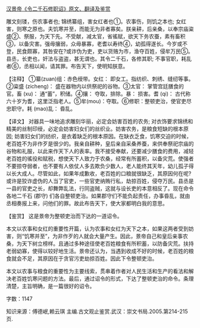 [汉景帝《令二千石修职诏》原文、翻译及鉴赏](https://www.vrrw.net/wx/14066.html)

雕文刻镂，伤农事者也; 锦绣纂组，害女红者也①。农事伤，则饥之本也; 女红害，则寒之原也。夫饥寒并至，而能无为非者寡矣。朕亲耕，后亲桑，以奉宗庙粢盛②、祭服，为天下先。不受献，减太官，省徭赋，欲天下务农蚕，素有畜积③，以备灾害。强毋攘弱，众毋暴寡，老耆以寿终④，幼孤得遂长。今岁或不登，民食颇寡，其咎安在?或诈伪为吏，吏以货赂为市，渔夺百姓，侵牟万民⑤。县丞，长吏也，奸法与盗盗，甚无谓也。其令二千石，各修其职; 不事官职，耗乱者⑥，丞相以闻，请其罪。布告天下，使明知朕意。

【注释】 ①纂(zuan)组：赤色绶带。女红： 即女工。指纺织、刺绣、缝纫等事。②粢盛 (zicheng)： 盛在器物内以供祭祀的谷物。③太官： 掌管宫廷膳食的官。畜 (xu)： 通“蓄”，积储。④攘： 夺取，排除。暴： 损害。耆 (qi)： 古代称六十岁为耆，这里泛指老人。⑤牟(mou)：夺取。⑥修职：整顿吏治，使官吏尽忠职守。耗 (mao)乱： 昏乱。



【译文】 对器具一味地追求雕刻华丽，必定会妨害百姓的农务; 对衣饰要求锦绣和精美的丝制印绶，必定会妨害妇女们的丝织业。妨害农务，是粮食短缺的根本原因; 妨害妇女们的纺织，是衣着缺乏的根本原因。在缺衣乏食，饥寒交迫的时候，老百姓不为非作歹是很少的。我亲自耕种，皇后亲自采桑养蚕，来供奉祭祀宗庙的谷物和礼服，以此来作天下人的表率。我不接受奉献，还要减少膳食的费用，减轻老百姓的徭役和赋税，想使天下人致力于农桑，经常有所蓄积，以备灾荒。使强者不要掠夺弱者，也不要有人依仗人多去欺负少数人，老人能终其天年，幼儿孤子得以长大成人。尽管如此，如果年成歉收，老百姓的口粮就很缺乏，其原因何在呢?或许是狡诈虚伪的人当了官吏，一些官吏纳贿行私，劫掠百姓，侵夺万民。县丞是一县的官吏之长，却舞弊乱法，行同盗贼，这就与设长吏的本意相反了。现在命令各地二千石 (郡守) 们各自整顿吏治。如果郡守们不能负起责任，办事昏乱，就由丞相奏报上来，问他们的罪。故此布告天下，使大家都明白我的意思。

【鉴赏】 这是景帝为整顿吏治而下达的一道诏令。

本文以农事和女红的重要性开篇，认为农事和女红为天下之本，如果这两者受到妨害，则“饥寒并至”，为非作歹的人就会大量产生。因此，景帝自己和皇后亲事农桑，为天下树立榜样。且通过多种途径使老百姓粮食有所积蓄，以防备灾荒。扶持老弱幼寡，使得以较好地生活。景帝还认为，当遇到收成不好的时候，老百姓的粮食就会不足，其原因在于贪官污吏劫掠百姓。因此下令整顿吏治。

本文以农事与粮食的重要性为主要线索，贯串着作者对人民生活和生产的看法和解决老百姓饥寒问题的方法。最后，通过诏令的形式，下达了整顿吏治的命令。条理清楚，主旨明确，是一篇很好的诏令。

字数：1147

知识来源：傅德岷,赖云琪 主编.古文观止鉴赏.武汉：崇文书局.2005.第214-215页.


